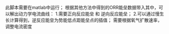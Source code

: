 此脚本需要在matlab中运行；
根据其他方法中得到的ORR能垒数据带入其中，可以解出动力学电流曲线：
  1.需要正向反应能垒 和 逆向反应能垒；
  2.可以通过慢生长计算得到，逆反应能垒为势能低点距能垒点的插值；
需要根据氧气扩散速率，调整电流密度
